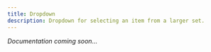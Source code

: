 ```yaml
---
title: Dropdown
description: Dropdown for selecting an item from a larger set.
---
```

*Documentation coming soon…*
